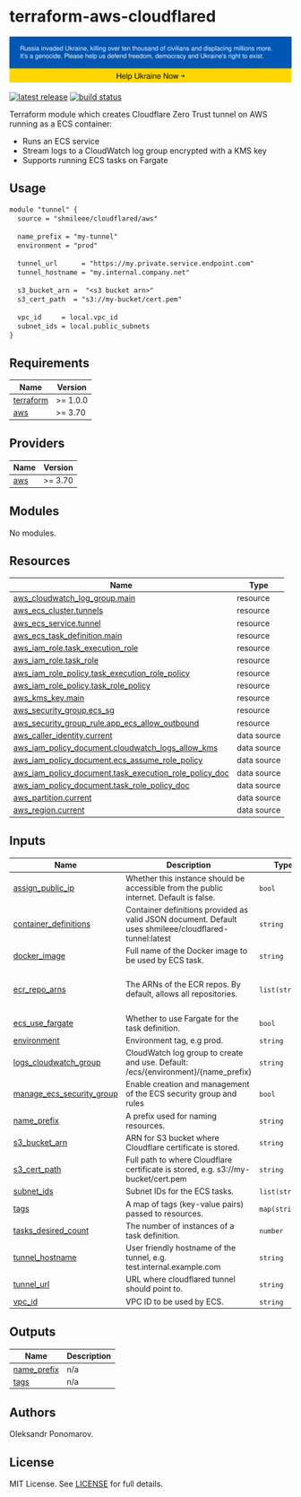 # terraform-aws-cloudflared

[![SWUbanner](https://raw.githubusercontent.com/vshymanskyy/StandWithUkraine/main/banner2-direct.svg)](https://github.com/vshymanskyy/StandWithUkraine/blob/main/docs/README.md)

[![latest release](https://img.shields.io/github/v/release/shmileee/terraform-aws-cloudflared?style=flat-square)](https://github.com/shmileee/terraform-aws-cloudflared/releases/latest)
[![build status](https://img.shields.io/github/workflow/status/shmileee/terraform-aws-cloudflared/workflow?label=build&logo=github&style=flat-square)](https://github.com/shmileee/terraform-aws-cloudflared/actions?query=workflow%3Atest)

Terraform module which creates Cloudflare Zero Trust tunnel on AWS running as a
ECS container:

* Runs an ECS service
* Stream logs to a CloudWatch log group encrypted with a KMS key
* Supports running ECS tasks on Fargate

## Usage

```hcl
module "tunnel" {
  source = "shmileee/cloudflared/aws"

  name_prefix = "my-tunnel"
  environment = "prod"

  tunnel_url      = "https://my.private.service.endpoint.com"
  tunnel_hostname = "my.internal.company.net"

  s3_bucket_arn =  "<s3 bucket arn>"
  s3_cert_path  = "s3://my-bucket/cert.pem"

  vpc_id     = local.vpc_id
  subnet_ids = local.public_subnets
}
```

<!-- BEGINNING OF PRE-COMMIT-TERRAFORM DOCS HOOK -->
## Requirements

| Name | Version |
|------|---------|
| <a name="requirement_terraform"></a> [terraform](#requirement\_terraform) | >= 1.0.0 |
| <a name="requirement_aws"></a> [aws](#requirement\_aws) | >= 3.70 |

## Providers

| Name | Version |
|------|---------|
| <a name="provider_aws"></a> [aws](#provider\_aws) | >= 3.70 |

## Modules

No modules.

## Resources

| Name | Type |
|------|------|
| [aws_cloudwatch_log_group.main](https://registry.terraform.io/providers/hashicorp/aws/latest/docs/resources/cloudwatch_log_group) | resource |
| [aws_ecs_cluster.tunnels](https://registry.terraform.io/providers/hashicorp/aws/latest/docs/resources/ecs_cluster) | resource |
| [aws_ecs_service.tunnel](https://registry.terraform.io/providers/hashicorp/aws/latest/docs/resources/ecs_service) | resource |
| [aws_ecs_task_definition.main](https://registry.terraform.io/providers/hashicorp/aws/latest/docs/resources/ecs_task_definition) | resource |
| [aws_iam_role.task_execution_role](https://registry.terraform.io/providers/hashicorp/aws/latest/docs/resources/iam_role) | resource |
| [aws_iam_role.task_role](https://registry.terraform.io/providers/hashicorp/aws/latest/docs/resources/iam_role) | resource |
| [aws_iam_role_policy.task_execution_role_policy](https://registry.terraform.io/providers/hashicorp/aws/latest/docs/resources/iam_role_policy) | resource |
| [aws_iam_role_policy.task_role_policy](https://registry.terraform.io/providers/hashicorp/aws/latest/docs/resources/iam_role_policy) | resource |
| [aws_kms_key.main](https://registry.terraform.io/providers/hashicorp/aws/latest/docs/resources/kms_key) | resource |
| [aws_security_group.ecs_sg](https://registry.terraform.io/providers/hashicorp/aws/latest/docs/resources/security_group) | resource |
| [aws_security_group_rule.app_ecs_allow_outbound](https://registry.terraform.io/providers/hashicorp/aws/latest/docs/resources/security_group_rule) | resource |
| [aws_caller_identity.current](https://registry.terraform.io/providers/hashicorp/aws/latest/docs/data-sources/caller_identity) | data source |
| [aws_iam_policy_document.cloudwatch_logs_allow_kms](https://registry.terraform.io/providers/hashicorp/aws/latest/docs/data-sources/iam_policy_document) | data source |
| [aws_iam_policy_document.ecs_assume_role_policy](https://registry.terraform.io/providers/hashicorp/aws/latest/docs/data-sources/iam_policy_document) | data source |
| [aws_iam_policy_document.task_execution_role_policy_doc](https://registry.terraform.io/providers/hashicorp/aws/latest/docs/data-sources/iam_policy_document) | data source |
| [aws_iam_policy_document.task_role_policy_doc](https://registry.terraform.io/providers/hashicorp/aws/latest/docs/data-sources/iam_policy_document) | data source |
| [aws_partition.current](https://registry.terraform.io/providers/hashicorp/aws/latest/docs/data-sources/partition) | data source |
| [aws_region.current](https://registry.terraform.io/providers/hashicorp/aws/latest/docs/data-sources/region) | data source |

## Inputs

| Name | Description | Type | Default | Required |
|------|-------------|------|---------|:--------:|
| <a name="input_assign_public_ip"></a> [assign\_public\_ip](#input\_assign\_public\_ip) | Whether this instance should be accessible from the public internet. Default is false. | `bool` | `true` | no |
| <a name="input_container_definitions"></a> [container\_definitions](#input\_container\_definitions) | Container definitions provided as valid JSON document. Default uses shmileee/cloudflared-tunnel:latest | `string` | `""` | no |
| <a name="input_docker_image"></a> [docker\_image](#input\_docker\_image) | Full name of the Docker image to be used by ECS task. | `string` | `"docker.io/shmileee/cloudflared-tunnel:latest"` | no |
| <a name="input_ecr_repo_arns"></a> [ecr\_repo\_arns](#input\_ecr\_repo\_arns) | The ARNs of the ECR repos. By default, allows all repositories. | `list(string)` | <pre>[<br>  "*"<br>]</pre> | no |
| <a name="input_ecs_use_fargate"></a> [ecs\_use\_fargate](#input\_ecs\_use\_fargate) | Whether to use Fargate for the task definition. | `bool` | `true` | no |
| <a name="input_environment"></a> [environment](#input\_environment) | Environment tag, e.g prod. | `string` | n/a | yes |
| <a name="input_logs_cloudwatch_group"></a> [logs\_cloudwatch\_group](#input\_logs\_cloudwatch\_group) | CloudWatch log group to create and use. Default: /ecs/{environment}/{name\_prefix} | `string` | `""` | no |
| <a name="input_manage_ecs_security_group"></a> [manage\_ecs\_security\_group](#input\_manage\_ecs\_security\_group) | Enable creation and management of the ECS security group and rules | `bool` | `true` | no |
| <a name="input_name_prefix"></a> [name\_prefix](#input\_name\_prefix) | A prefix used for naming resources. | `string` | `"cloudflared-tunnel"` | no |
| <a name="input_s3_bucket_arn"></a> [s3\_bucket\_arn](#input\_s3\_bucket\_arn) | ARN for S3 bucket where Cloudflare certificate is stored. | `string` | `null` | no |
| <a name="input_s3_cert_path"></a> [s3\_cert\_path](#input\_s3\_cert\_path) | Full path to where Cloudflare certificate is stored, e.g. s3://my-bucket/cert.pem | `string` | `null` | no |
| <a name="input_subnet_ids"></a> [subnet\_ids](#input\_subnet\_ids) | Subnet IDs for the ECS tasks. | `list(string)` | n/a | yes |
| <a name="input_tags"></a> [tags](#input\_tags) | A map of tags (key-value pairs) passed to resources. | `map(string)` | `{}` | no |
| <a name="input_tasks_desired_count"></a> [tasks\_desired\_count](#input\_tasks\_desired\_count) | The number of instances of a task definition. | `number` | `1` | no |
| <a name="input_tunnel_hostname"></a> [tunnel\_hostname](#input\_tunnel\_hostname) | User friendly hostname of the tunnel, e.g. test.internal.example.com | `string` | n/a | yes |
| <a name="input_tunnel_url"></a> [tunnel\_url](#input\_tunnel\_url) | URL where cloudflared tunnel should point to. | `string` | n/a | yes |
| <a name="input_vpc_id"></a> [vpc\_id](#input\_vpc\_id) | VPC ID to be used by ECS. | `string` | n/a | yes |

## Outputs

| Name | Description |
|------|-------------|
| <a name="output_name_prefix"></a> [name\_prefix](#output\_name\_prefix) | n/a |
| <a name="output_tags"></a> [tags](#output\_tags) | n/a |
<!-- END OF PRE-COMMIT-TERRAFORM DOCS HOOK -->

## Authors

Oleksandr Ponomarov.

## License

MIT License. See [LICENSE](LICENSE) for full details.
